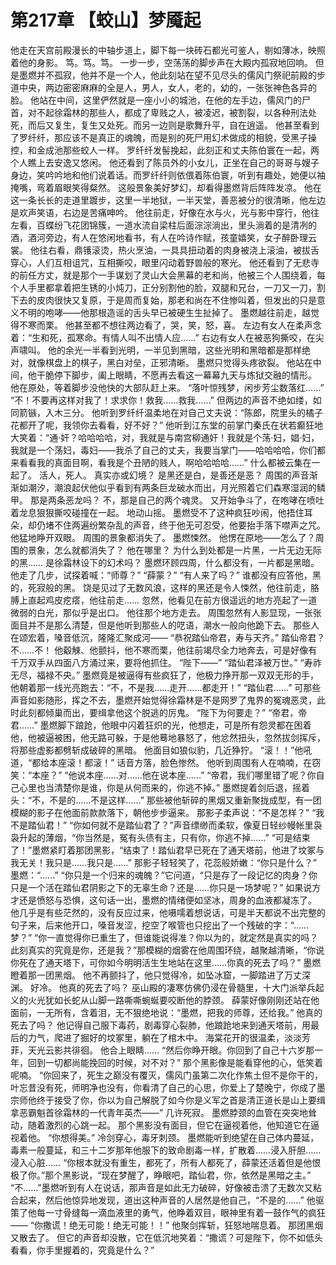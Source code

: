 # 第217章 【蛟山】梦魇起
他走在天宫前殿漫长的中轴步道上，脚下每一块砖石都光可鉴人，剔如薄冰，映照着他的身影。
笃。笃。笃。
一步一步，空荡荡的脚步声在大殿内孤寂地回响。
但是墨燃并不孤寂，他并不是一个人，他此刻站在望不见尽头的儒风门祭祀前殿的步道中央，两边密密麻麻的全是人，男人，女人，老的，幼的，一张张神色各异的脸。
他站在中间，这里俨然就是一座小小的城池，在他的左手边，儒风门的尸首，对不起徐霜林的那些人，都成了卑贱之人，被凌迟，被割裂，以各种刑法处死，而后又复生，复生又处死。而另一边则是歌舞升平，自在逍遥。
他甚至看到了罗纤纤，那应该不是真正的魂魄，而是别的死尸用幻术做成的相貌，受黑子操控，和金成池那些蛟人一样。
罗纤纤发髻挽起，此刻正和丈夫陈伯寰在一起，两个人瞧上去安逸又悠闲。
他还看到了陈员外的小女儿，正坐在自己的哥哥与嫂子身边，笑吟吟地和他们说着话。而罗纤纤则依偎着陈伯寰，听到有趣处，她便以袖掩嘴，弯着眉眼笑得粲然。
这般景象美好梦幻，却看得墨燃背后阵阵发凉。
他在这一条长长的走道里踱步，这里一半地狱，一半天堂，善恶被分的很清晰，他左边是欢声笑语，右边是苦痛呻吟。
他往前走，好像在水与火，光与影中穿行，他往左看，百蝶纷飞花团锦簇，一道水流自梁柱后面淙淙淌出，里头淌着的是清冽的酒，酒河旁边，有人在悠闲地看书，有人在吟诗作赋，孩童嬉笑，女子醉卧理云裳。
他往右看，鼎镬滚烫，热火烹油，一具具扭动着的肉身被浇上滚油，被拔舌穿心，人们互相诅咒，互相撕咬，眼里闪动着野兽般的寒光。
他还看到了无悲寺的前任方丈，就是那个一手谋划了灵山大会黑幕的老和尚，他被三个人围绕着，每个人手里都拿着把生锈的小炖刀，正分别割他的脸，双腿和兄台，一刀又一刀，割下去的皮肉很快又复原，于是周而复始，那老和尚在不住惨叫着，但发出的只是意义不明的咆哮——他那根造谣的舌头早已被硬生生扯掉了。
墨燃越往前走，越觉得不寒而栗。
他甚至都不想往两边看了，哭，笑，怒，喜。
左边有女人在柔声念着：“生和死，孤寒命。有情人叫不出情人应……”
右边有女人在被恶狗撕咬，在尖声啸叫。
他的余光一半看到光明，一半见到黑暗，这些光明和黑暗都是那样绝对，就像棋盘上的棋子，黑白对垒，正邪清晰。
墨燃只觉得头疼欲裂。
他站在中间，他干脆停下脚步，阖上眼睛，不愿再去看这一幕幕九天与炼狱交融的情形。
他在原处，等着脚步没他快的大部队赶上来。
“落叶惊残梦，闲步芳尘数落红……”
“不！不要再这样对我了！求求你！救我……救我……”
但两边的声音不绝如缕，如同箭镞，入木三分。
他听到罗纤纤温柔地在对自己丈夫说：“陈郎，院里头的橘子花都开了呢，我领你去看看，好不好？”
他听到江东堂的前掌门秦氏在状若癫狂地大笑着：“通·奸？哈哈哈哈，对，我就是与南宫柳通奸！我就是个荡·妇，娼·妇，我就是一个荡妇，毒妇——我杀了自己的丈夫，我要当掌门——哈哈哈哈，你们都来看看我的真面目啊，看我是个丑陋的贱人，啊哈哈哈哈……”
什么都被云集在一起了。
活人，死人。
真实亦或幻境？
是黑还是白，是善还是恶？
周围的声音渐渐如潮汐，潮浪起伏他似乎看到有两条巨龙破水而出，月光照着它们森寒湿润的鳞甲。
那是两条恶龙吗？
不，那是自己的两个魂灵。
又开始争斗了，在咆哮在喷吐着龙息狠狠撕咬碰撞在一起。
地动山摇。
墨燃受不了这种疯狂吵闹，他捂住耳朵，却仍堵不住两遍纷繁杂乱的声音，终于他无可忍受，他要抬手落下噤声之咒。
他猛地睁开双眼。
周围的景象都消失了。
墨燃悚然。
他愣在原地——怎么了？周围的景象，怎么就都消失了？
他在哪里？
为什么到处都是一片黑，一片无边无际的黑……
是徐霜林设下的幻术吗？
墨燃环顾四周，什么都没有，一片都是黑暗。
他走了几步，试探着喊：“师尊？”
“薛蒙？”
“有人来了吗？”
谁都没有应答他，黑的，死寂般的黑。
饶是见过了无数风浪，这样的黑还是令人悚然，他往前走，胳膊上直起鸡皮疙瘩，他往前走……
忽然，他看见在前方很遥远的地方亮起了一道微弱的白光，那似乎是出口。
他往那个地方走去。
周围忽然有人影显现，一张张面目并不是那么清楚，但是他听到那些人的呓语，潮水一般向他跪下去。
那些人在颂宏着，嗓音低沉，隆隆汇聚成河——
“恭祝踏仙帝君，寿与天齐。”
踏仙帝君？
不……不！
他觳觫、他颤抖，他不寒而栗，他往前竭尽全力地奔去，可是好像有千万双手从四面八方涌过来，要将他抓住。
“陛下——”
“踏仙君泽被万世。”
“寿祚无尽，福禄不央。”
墨燃竟是被逼得有些疯狂了，他极力挣开那一双双无形的手，他朝着那一线光亮跑去：“不，不是我……走开……都走开！”
“踏仙君……”
可那些声音如影随形，挥之不去，墨燃开始觉得徐霜林是不是网罗了鬼界的冤魂恶灵，此时此刻都倾巢而出，要缉拿他这个脱逃的厉鬼。
“陛下为何要走？”
“帝君，帝君……”
墨燃脚下踉跄，他眼中闪着狂炽的光，他想走，可是所有怨灵都在困着他，他被逼被困，他无路可躲，于是他蓦地暴怒了，他忿然扭头，忽然拔剑挥斥，将那些虚影都劈斩成破碎的黑暗。
他面目如狼似豹，几近狰狞。
“滚！！”他吼道，“都给本座滚！都滚！”
话音方落，脸色惨然。
他听到周围有人在喃喃，在窃笑：“本座？”
“他说本座……对……他在说本座……”
“帝君，我们哪里错了呢？你自己心里也当清楚你是谁，你是从何而来的，你逃不掉。”
墨燃提着剑后退，摇着头：“不，不是的……不是这样……”
那些被他斩碎的黑烟又重新聚拢成型，有一团模糊的影子在他面前款款落下，朝他步步逼来。
那影子柔声说：“不是怎样？”
“我不是踏仙君！”
“你如何就不是踏仙君了？”声音缥缈而柔软，像夏日轻纱幔帐里袅袅升起的薄烟，“你当然是，冤有头债有主，只有你，你逃不掉……”
“可是结束了！”墨燃紧盯着那团黑影，“结束了！踏仙君早已死在了通天塔前，他进了坟冢与我无关！我只是……我只是……”
那影子轻轻笑了，花蕊般娇嫩：“你只是什么？”
墨燃：“……”
“你只是一个归来的魂魄？”它问道，“只是存了一段记忆的肉身？你只是一个活在踏仙君阴影之下的无辜生命？还是……你只是一场梦呢？”
如果说方才还是愤怒与恐惧，这句话一出，墨燃的情绪便如坚冰，周身的血液都凝冻了。
他几乎是有些茫然的，没有反应过来，他嗫嚅着想说话，可是半天都说不出完整的句子来，后来他开口，嗓音发涩，挖空了喉管也只挖出了一个残破的字：“……梦？”
“你一直觉得你已重生了，但谁能说得准？你以为的，就定然是真实的吗？此刻真实的究竟是你，还是我？”那模糊的烟雾在他周围环绕，越聚越清晰，“你说你死在了通天塔下，可你如今明明活生生地站在这里……你真的死去了吗？”
墨燃瞪着那一团黑烟。
他不再颤抖了，他只觉得冷，如坠冰窟，一脚踏进了万丈深渊。
好冷。
他真的死去了吗？
巫山殿的凄寒仿佛仍浸在骨髓里，十大门派举兵起义的火光犹如长蛇从山脚一路嘶嘶蜿蜒要咬断他的脖颈。
薛蒙好像刚刚还站在他面前，一无所有，含着泪，无不狠绝地说：“墨燃，把我的师尊，还给我。”
他真的死去了吗？
他记得自己服下毒药，剧毒穿心裂肺，他踉跄地来到通天塔前，用最后的力气，爬进了掘好的坟冢里，躺在了棺木中。
海棠花开的很温柔，淡淡芳菲，天光云影共徘徊。
他合上眼睛……
“然后你睁开眼。你回到了自己十六岁那一年，回到一切都尚能挽回的时候，对不对？”
那个黑影像是能看穿他的心，低笑着呢喃。
“你回来了，死生之巅没有覆灭，儒风门虽第二次化作焦土但不是你干的，叶忘昔没有死，师明净也没有，你看清了自己的心思，你爱上了楚晚宁，你成了墨宗师他终于接受了你，你以为自己解脱了如今你是义军之首是清正道长是山上要缉拿恶霸魁首徐霜林的一代青年英杰——”
几许死寂。
墨燃脖颈的血管在突突地耸动，随着激烈的心跳一起。
那个黑影没有面目，但它在逼视着他，他知道它在逼视着他。
“你想得美。”
冷剑穿心，毒牙刺颈。
墨燃能听到绝望在自己体内蔓延，毒素一般蔓延，和三十二岁那年他服下的致命剧毒一样，扩散着……浸入肝胆……浸入心脏……
“你根本就没有重生，都死了，所有人都死了，薛蒙还活着但是他恨极了你。”那个黑影说，“现在梦醒了，睁眼吧，踏仙君，你，依然是黑暗之主。”
“不……”墨燃听到有人在说话，那声音是如此无力破碎，好像被击溃了无数次又粘合起来，然后他惊异地发现，道出这种声音的人居然是他自己，“不是的……”
他驱策了他每一寸骨缝每一滴血液里的勇气，他睁着双目，眼神里有着一鼓作气的疯狂——
“你撒谎！绝无可能！绝无可能！！”
他聚剑挥斩，狂怒地喘息着。
那团黑烟又散去了。
但它的声音却没散，它在低沉地笑着：“撒谎？可是陛下，你不如低头看看，你手里握着的，究竟是什么？”
